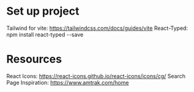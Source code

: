 # Set up project

Tailwind for vite: https://tailwindcss.com/docs/guides/vite
React-Typed: npm install react-typed --save

# Resources

React Icons: https://react-icons.github.io/react-icons/icons/cg/
Search Page Inspiration: https://www.amtrak.com/home
